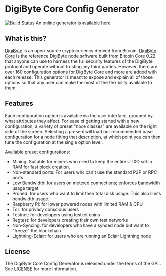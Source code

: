 # DigiByte Core Config Generator

[![Build Status](https://travis-ci.org/jlopp/digibyte-core-config-generator.svg?branch=master)](https://travis-ci.org/jlopp/digibyte-core-config-generator) An online generator is [available here](https://jlopp.github.io/digibyte-core-config-generator)

What is this?
-------------

[DigiByte](https://digibyte.org/) is an open-source cryptocurrency derived from Bitcoin.
[DigiByte Core](https://digibyte.org) is the reference DigiByte node software built from Bitcoin Core 0.22 that anyone can use
to harness the full security features of the DigiByte protocol and operate without trusting any third parties. However,
there are over 160 configuration options for DigiByte Core and more are added with each release. This generator is meant
to expose and explain all of those options so that any user can make the most of the flexibility available to them.

Features
--------

Each configuration option is available via the user interface, grouped by what attributes they affect. For ease of
getting started with a new configuration, a variety of preset "node classes" are available on the right side of the
screen. Selecting a present will load our recommended base configuration for a node fitting that description, at which
point you can then tune the configuration at the single option level.

Available preset configurations:

* Mining: Suitable for miners who need to keep the entire UTXO set in RAM for fast block creation.
* Non-standard ports: For users who can't use the standard P2P or RPC ports
* Low Bandwidth: for users on metered connections; enforces bandwidth usage target
* Pruned: for users who want to limit their total disk usage. This also limits bandwidth usage.
* Raspberry Pi: for lower powered nodes with limited RAM & CPU
* Tor: for privacy conscious users
* Testnet: for developers using testnet coins
* Regtest: for developers creating their own test networks
* Non-Syncing: for developers who have a synced node but want to "freeze" the blockchain
* Lightning-Eclair: for users who are running an Eclair Lightning node

License
-------

The DigiByte Core Config Generator is released under the terms of the GPL. See [LICENSE](LICENSE) for more information.
